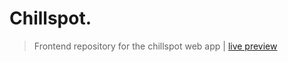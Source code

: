 # Chillspot.

> Frontend repository for the chillspot web app | [live preview](https://chillspot.vercel.app)